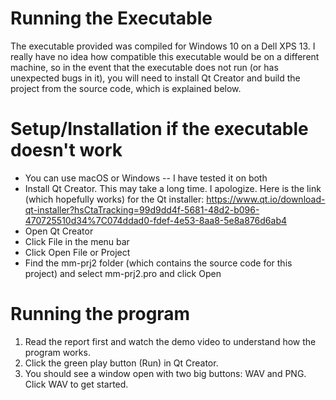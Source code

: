 # Running the Executable

The executable provided was compiled for Windows 10 on a Dell XPS 13. I really have no idea how compatible this executable would be on a different machine, so in the event that the executable does not run (or has unexpected bugs in it), you will need to install Qt Creator and build the project from the source code, which is explained below.

# Setup/Installation if the executable doesn't work

 - You can use macOS or Windows -- I have tested it on both
 - Install Qt Creator. This may take a long time. I apologize. Here is the link (which hopefully works) for the Qt installer: https://www.qt.io/download-qt-installer?hsCtaTracking=99d9dd4f-5681-48d2-b096-470725510d34%7C074ddad0-fdef-4e53-8aa8-5e8a876d6ab4
 - Open Qt Creator
 - Click File in the menu bar
 - Click Open File or Project
 - Find the mm-prj2 folder (which contains the source code for this project) and select mm-prj2.pro and click Open

# Running the program

 1. Read the report first and watch the demo video to understand how the program works.
 2. Click the green play button (Run) in Qt Creator. 
 3. You should see a window open with two big buttons: WAV and PNG. Click WAV to get started.